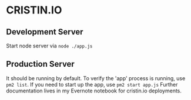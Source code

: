 # CRISTIN.IO

## Development Server
Start node server via `node ./app.js`

## Production Server
It should be running by default. To verify the 'app' process is running, use `pm2 list`.
If you need to start up the app, use `pm2 start app.js`
Further documentation lives in my Evernote notebook for cristin.io deployments.
